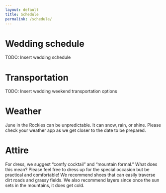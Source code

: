 ```yaml
---
layout: default
title: Schedule
permalink: /schedule/
---
```



<h1> Wedding schedule </h1>

TODO: Insert wedding schedule

<div class="divider"></div>

<h1> Transportation</h1>
TODO: Insert wedding weekend transportation options

<div class="divider"></div>

<h1> Weather</h1>
June in the Rockies can be unpredictable. It can snow, rain, or shine. Please
check your weather app as we get closer to the date to be prepared.

<div class="divider"></div>

<h1> Attire</h1>
For dress, we suggest “comfy cocktail” and “mountain formal.” What does this
mean? Please feel free to dress up for the special occasion but be practical and
comfortable! We recommend shoes that can easily traverse dirt roads and grassy
fields. We also recommend layers since once the sun sets in the mountains, it
does get cold.
